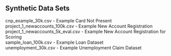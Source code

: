 ## Synthetic Data Sets

cnp_example_30k.csv - Example Card Not Present  
project_1_newaccounts_100k.csv - Example New Account Registration  
project_1_newaccounts_5k_eval.csv - Example New Account Registration for Scoring  
sample_loan_100k.csv - Example Loan Dataset  
unemployment_30k.csv - Example Unemployment Claim Dataset  
